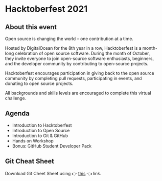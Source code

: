 # Hacktoberfest 2021

## About this event

Open source is changing the world – one contribution at a time.

Hosted by DigitalOcean for the 8th year in a row, Hacktoberfest is a month-long celebration of open source software. During the month of October, they invite everyone to join open-source software enthusiasts, beginners, and the developer community by contributing to open-source projects.

Hacktoberfest encourages participation in giving back to the open source community by completing pull requests, participating in events, and donating to open source projects.

All backgrounds and skills levels are encouraged to complete this virtual challenge.

## Agenda

- Introduction to Hacktoberfest
- Introduction to Open Source
- Introduction to Git & GitHub
- Hands on Workshop
- Bonus: GitHub Student Developer Pack

## Git Cheat Sheet

Download Git Cheet Sheet using 👉 [this](https://github.com/Coding-Club-JKLU/hacktoberfest2021/raw/main/resources/git-cheat-sheet.pdf) 👈 link.
